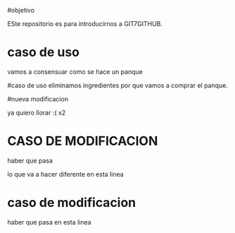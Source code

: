 
#objetivo

ESte repositorio es para introducirnos a GIT7GITHUB. 

# caso de uso

vamos a consensuar como se hace un panque

#caso de uso 
eliminamos ingredientes por que vamos a comprar el panque.

#nueva modificacion

ya quiero llorar :( x2

# CASO DE MODIFICACION 

haber que pasa

lo que va a hacer diferente en esta linea

# caso de modificacion 

haber que pasa en esta linea

